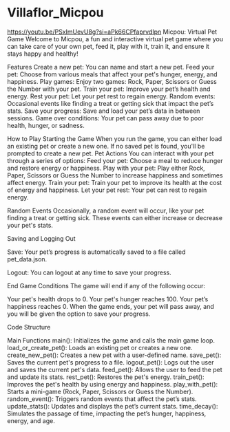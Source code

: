 # Villaflor_Micpou
https://youtu.be/PSxImUevU8g?si=aPk66CPfaprvdIpn
Micpou: Virtual Pet Game
Welcome to Micpou, a fun and interactive virtual pet game where you can take care of your own pet, feed it, play with it, train it, and ensure it stays happy and healthy!

Features
Create a new pet: You can name and start a new pet.
Feed your pet: Choose from various meals that affect your pet's hunger, energy, and happiness.
Play games: Enjoy two games: Rock, Paper, Scissors or Guess the Number with your pet.
Train your pet: Improve your pet’s health and energy.
Rest your pet: Let your pet rest to regain energy.
Random events: Occasional events like finding a treat or getting sick that impact the pet’s stats.
Save your progress: Save and load your pet’s data in between sessions.
Game over conditions: Your pet can pass away due to poor health, hunger, or sadness.

How to Play
Starting the Game
When you run the game, you can either load an existing pet or create a new one. If no saved pet is found, you'll be prompted to create a new pet.
Pet Actions
You can interact with your pet through a series of options:
Feed your pet: Choose a meal to reduce hunger and restore energy or happiness.
Play with your pet: Play either Rock, Paper, Scissors or Guess the Number to increase happiness and sometimes affect energy.
Train your pet: Train your pet to improve its health at the cost of energy and happiness.
Let your pet rest: Your pet can rest to regain energy.

Random Events
Occasionally, a random event will occur, like your pet finding a treat or getting sick. These events can either increase or decrease your pet's stats.

Saving and Logging Out

Save: Your pet’s progress is automatically saved to a file called pet_data.json.

Logout: You can logout at any time to save your progress.

End Game Conditions
The game will end if any of the following occur:

Your pet's health drops to 0.
Your pet's hunger reaches 100.
Your pet’s happiness reaches 0.
When the game ends, your pet will pass away, and you will be given the option to save your progress.

Code Structure

Main Functions
main(): Initializes the game and calls the main game loop.
load_or_create_pet(): Loads an existing pet or creates a new one.
create_new_pet(): Creates a new pet with a user-defined name.
save_pet(): Saves the current pet's progress to a file.
logout_pet(): Logs out the user and saves the current pet's data.
feed_pet(): Allows the user to feed the pet and update its stats.
rest_pet(): Restores the pet's energy.
train_pet(): Improves the pet's health by using energy and happiness.
play_with_pet(): Starts a mini-game (Rock, Paper, Scissors or Guess the Number).
random_event(): Triggers random events that affect the pet’s stats.
update_stats(): Updates and displays the pet’s current stats.
time_decay(): Simulates the passage of time, impacting the pet’s hunger, happiness, energy, and age.
